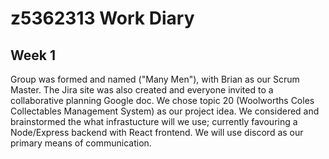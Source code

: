 # z5362313 Work Diary

## Week 1
Group was formed and named ("Many Men"), with Brian as our Scrum Master. The Jira site was also created and everyone invited to a collaborative planning Google doc. We chose topic 20 (Woolworths Coles Collectables Management System) as our project idea. We considered and brainstormed the what infrastucture will we use; currently favouring a Node/Express backend with React frontend. We will use discord as our primary means of communication.